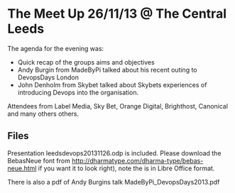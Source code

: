 The Meet Up 26/11/13 @ The Central Leeds
========================================

The agenda for the evening was:

* Quick recap of the groups aims and objectives
* Andy Burgin from MadeByPi talked about his recent outing to DevopsDays London
* John Denholm from Skybet talked about Skybets experiences of introducing Devops into the organisation.

Attendees from Label Media, Sky Bet, Orange Digital, Brighthost, Canonical and many others others.


Files
-----

Presentation leedsdevops20131126.odp is included. Please download the BebasNeue font from http://dharmatype.com/dharma-type/bebas-neue.html if you want it to look right), note the is in Libre Office format. 

There is also a pdf of Andy Burgins talk MadeByPi_DevopsDays2013.pdf